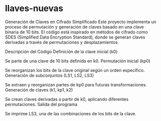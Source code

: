 # llaves-nuevas
Generación de Claves en Cifrado Simplificado
Este proyecto implementa un proceso de permutación y generación de claves basado en una clave binaria de 10 bits. El código está inspirado en métodos de cifrado como SDES (Simplified Data Encryption Standard), donde se generan claves derivadas a través de permutaciones y desplazamientos.

Descripción del Código
Definición de la clave inicial (k0)

Se parte de una clave de 10 bits definida en k0.
Permutación inicial (kp0)

Se reorganizan los bits de la clave original según un orden específico.
Generación de subconjuntos (LS1, LS2, LS3)

Se extraen y reorganizan partes de kp0 para futuras transformaciones.
Generación de claves (k1, kp1, k2)

Se crean claves derivadas a partir de k0, aplicando diferentes permutaciones.
Salida del programa

Se imprime LS3, una de las combinaciones de los bits de la clave.
